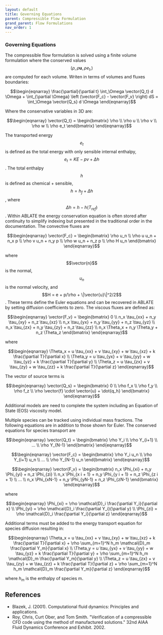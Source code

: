 ```yaml
---
layout: default
title: Governing Equations
parent: Compressible Flow Formulation
grand_parent: Flow Formulations
nav_order: 1
---
```


### Governing Equations
The compressible flow formulation is solved using a finite volume formulation where the conserved values $$(\rho, \rho\boldsymbol{u}, \rho e_t,)$$ are computed for each volume.  Writen in terms of volumes and fluxes boundaries:

$$\begin{eqnarray}
\frac{\partial}{\partial t} \int_\Omega \vector{Q_t} d \Omega + \int_{\partial \Omega} \left (\vector{F_c} - \vector{F_v} \right) dS = \int_\Omega \vector{Q_s} d \Omega
\end{eqnarray}$$

Where the conservative variables in 3D are:

$$\begin{eqnarray}
\vector{Q_t} = \begin{bmatrix} \rho \\ \rho u \\ \rho v \\ \rho w \\ \rho e_t \end{bmatrix}
\end{eqnarray}$$

The transported energy $$e_t$$ is defined as the total energy with only sensible internal enthalpy, $$e_t = KE - pv + \Delta h$$.  The total enthalpy $$h$$ is defined as chemical + sensible, $$h = h_f + \Delta h$$, where $$ \Delta h = h - h(T_{ref})$$.  Within ABLATE the energy conservation equation is often stored after continuity to simplify indexing but presented in the traditional order in the documentation. The convective fluxes are

$$\begin{eqnarray}
\vector{F_c} = \begin{bmatrix} \rho u_n \\ \rho u u_n + n_x p \\ \rho v u_n + n_y p \\ \rho w u_n + n_z p \\ \rho H u_n \end{bmatrix}
\end{eqnarray}$$

where $$\vector{n}$$ is the normal, $$u_n$$ is the normal velocity, and $$H = e + p/\rho + \|\vector{u}\|^2/2$$.  These terms define the Euler equations and can be recovered in ABLATE by setting diffusion coefficients to zero.  The viscous fluxes are defined as:

$$\begin{eqnarray}
\vector{F_v} = \begin{bmatrix}
    0 \\
    n_x \tau_{xx}  + n_y \tau_{xy} + n_z \tau_{xz} \\
    n_x \tau_{yx}  + n_y \tau_{yy} + n_z \tau_{yz} \\
    n_x \tau_{zx}  + n_y \tau_{zy} + n_z \tau_{zz} \\
    n_x \Theta_x   + n_y \Theta_y  + n_z \Theta_z 
\end{bmatrix} 
\end{eqnarray}$$

where

$$\begin{eqnarray}
\Theta_x = u \tau_{xx} + v \tau_{xy} + w \tau_{xz} + k \frac{\partial T}{\partial x} \\
\Theta_y = u \tau_{yx} + v \tau_{yy} + w \tau_{yz} + k \frac{\partial T}{\partial y} \\
\Theta_z = u \tau_{zx} + v \tau_{zy} + w \tau_{zz} + k \frac{\partial T}{\partial z}
\end{eqnarray}$$

The vector of source terms is

$$\begin{eqnarray}
\vector{Q_s} = \begin{bmatrix}
    0 \\
    \rho f_x \\
    \rho f_y \\
    \rho f_z \\
    \rho \vector{f} \cdot \vector{u} + \dot{q_h}
    \end{bmatrix}
\end{eqnarray}$$

Additional models are need to complete the system including an Equation of State (EOS) viscosity model.

Multiple species can be tracked using individual mass fractions.  The following equations are in addition to those shown for Euler.  The conserved equations for species transport are

$$\begin{eqnarray}
\vector{Q_t} = \begin{bmatrix} \rho Y_i \\ \rho Y_{i+1} \\ ... \\ \rho Y_{N-1} \end{bmatrix}
\end{eqnarray}$$

$$\begin{eqnarray}
\vector{F_c} = \begin{bmatrix} \rho Y_i u_n \\ \rho Y_{i+1} u_n  \\ ... \\ \rho Y_{N-1} u_n  \end{bmatrix}
\end{eqnarray}$$

$$\begin{eqnarray}
\vector{F_v} = \begin{bmatrix}
n_x \Phi_{xi}  + n_y \Phi_{yi} + n_z \Phi_{zi} \\
n_x \Phi_{x i + 1}  + n_y \Phi_{y i + 1} + n_z \Phi_{z i + 1} \\
... \\
n_x \Phi_{xN-1}  + n_y \Phi_{yN-1} + n_z \Phi_{zN-1}
\end{bmatrix}
\end{eqnarray}$$

where

$$\begin{eqnarray}
\Phi_{xi} = \rho \mathcal{D}_i \frac{\partial Y_i}{\partial x} \\
\Phi_{yi} = \rho \mathcal{D}_i \frac{\partial Y_i}{\partial y} \\
\Phi_{zi} = \rho \mathcal{D}_i \frac{\partial Y_i}{\partial z}
\end{eqnarray}$$

Additional terms must be added to the energy transport equation for species diffusion resulting in:

$$\begin{eqnarray}
\Theta_x = u \tau_{xx} + v \tau_{xy} + w \tau_{xz} + k \frac{\partial T}{\partial x} + \rho \sum_{m=1}^N h_m \mathcal{D}_m \frac{\partial Y_m}{\partial x} \\
\Theta_y = u \tau_{yx} + v \tau_{yy} + w \tau_{yz} + k \frac{\partial T}{\partial y} + \rho \sum_{m=1}^N h_m \mathcal{D}_m \frac{\partial Y_m}{\partial y} \\
\Theta_z = u \tau_{zx} + v \tau_{zy} + w \tau_{zz} + k \frac{\partial T}{\partial z} + \rho \sum_{m=1}^N h_m \mathcal{D}_m \frac{\partial Y_m}{\partial z}
\end{eqnarray}$$

where $h_m$ is the enthalpy of species m.

## References
 - Blazek, J. (2001). Computational fluid dynamics: Principles and applications.
 - Roy, Chris, Curt Ober, and Tom Smith. "Verification of a compressible CFD code using the method of manufactured solutions." 32nd AIAA Fluid Dynamics Conference and Exhibit. 2002.

